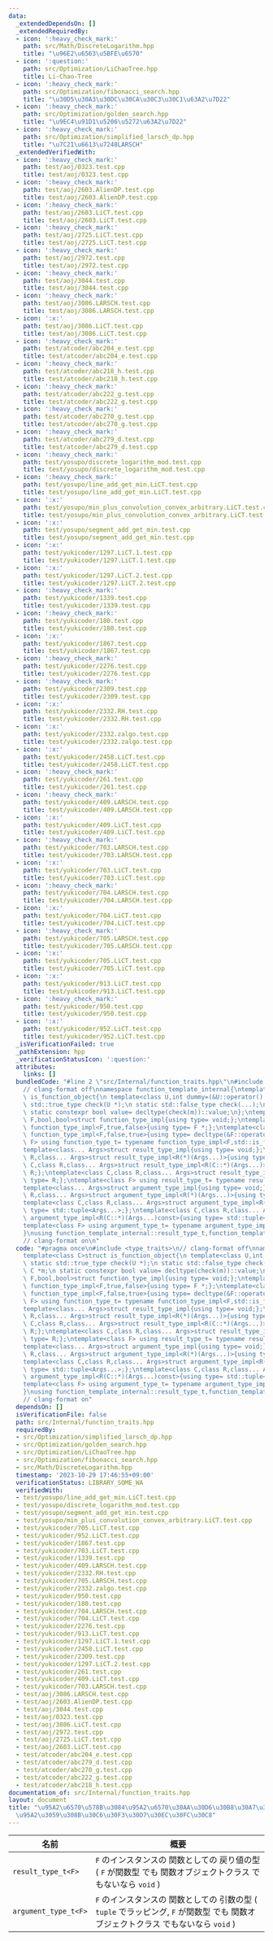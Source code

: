 ```yaml
---
data:
  _extendedDependsOn: []
  _extendedRequiredBy:
  - icon: ':heavy_check_mark:'
    path: src/Math/DiscreteLogarithm.hpp
    title: "\u96E2\u6563\u5BFE\u6570"
  - icon: ':question:'
    path: src/Optimization/LiChaoTree.hpp
    title: Li-Chao-Tree
  - icon: ':heavy_check_mark:'
    path: src/Optimization/fibonacci_search.hpp
    title: "\u30D5\u30A3\u30DC\u30CA\u30C3\u30C1\u63A2\u7D22"
  - icon: ':heavy_check_mark:'
    path: src/Optimization/golden_search.hpp
    title: "\u9EC4\u91D1\u5206\u5272\u63A2\u7D22"
  - icon: ':heavy_check_mark:'
    path: src/Optimization/simplified_larsch_dp.hpp
    title: "\u7C21\u6613\u7248LARSCH"
  _extendedVerifiedWith:
  - icon: ':heavy_check_mark:'
    path: test/aoj/0323.test.cpp
    title: test/aoj/0323.test.cpp
  - icon: ':heavy_check_mark:'
    path: test/aoj/2603.AlienDP.test.cpp
    title: test/aoj/2603.AlienDP.test.cpp
  - icon: ':heavy_check_mark:'
    path: test/aoj/2603.LiCT.test.cpp
    title: test/aoj/2603.LiCT.test.cpp
  - icon: ':heavy_check_mark:'
    path: test/aoj/2725.LiCT.test.cpp
    title: test/aoj/2725.LiCT.test.cpp
  - icon: ':heavy_check_mark:'
    path: test/aoj/2972.test.cpp
    title: test/aoj/2972.test.cpp
  - icon: ':heavy_check_mark:'
    path: test/aoj/3044.test.cpp
    title: test/aoj/3044.test.cpp
  - icon: ':heavy_check_mark:'
    path: test/aoj/3086.LARSCH.test.cpp
    title: test/aoj/3086.LARSCH.test.cpp
  - icon: ':x:'
    path: test/aoj/3086.LiCT.test.cpp
    title: test/aoj/3086.LiCT.test.cpp
  - icon: ':heavy_check_mark:'
    path: test/atcoder/abc204_e.test.cpp
    title: test/atcoder/abc204_e.test.cpp
  - icon: ':heavy_check_mark:'
    path: test/atcoder/abc218_h.test.cpp
    title: test/atcoder/abc218_h.test.cpp
  - icon: ':heavy_check_mark:'
    path: test/atcoder/abc222_g.test.cpp
    title: test/atcoder/abc222_g.test.cpp
  - icon: ':heavy_check_mark:'
    path: test/atcoder/abc270_g.test.cpp
    title: test/atcoder/abc270_g.test.cpp
  - icon: ':heavy_check_mark:'
    path: test/atcoder/abc279_d.test.cpp
    title: test/atcoder/abc279_d.test.cpp
  - icon: ':heavy_check_mark:'
    path: test/yosupo/discrete_logarithm_mod.test.cpp
    title: test/yosupo/discrete_logarithm_mod.test.cpp
  - icon: ':heavy_check_mark:'
    path: test/yosupo/line_add_get_min.LiCT.test.cpp
    title: test/yosupo/line_add_get_min.LiCT.test.cpp
  - icon: ':x:'
    path: test/yosupo/min_plus_convolution_convex_arbitrary.LiCT.test.cpp
    title: test/yosupo/min_plus_convolution_convex_arbitrary.LiCT.test.cpp
  - icon: ':x:'
    path: test/yosupo/segment_add_get_min.test.cpp
    title: test/yosupo/segment_add_get_min.test.cpp
  - icon: ':x:'
    path: test/yukicoder/1297.LiCT.1.test.cpp
    title: test/yukicoder/1297.LiCT.1.test.cpp
  - icon: ':x:'
    path: test/yukicoder/1297.LiCT.2.test.cpp
    title: test/yukicoder/1297.LiCT.2.test.cpp
  - icon: ':heavy_check_mark:'
    path: test/yukicoder/1339.test.cpp
    title: test/yukicoder/1339.test.cpp
  - icon: ':heavy_check_mark:'
    path: test/yukicoder/180.test.cpp
    title: test/yukicoder/180.test.cpp
  - icon: ':x:'
    path: test/yukicoder/1867.test.cpp
    title: test/yukicoder/1867.test.cpp
  - icon: ':heavy_check_mark:'
    path: test/yukicoder/2276.test.cpp
    title: test/yukicoder/2276.test.cpp
  - icon: ':heavy_check_mark:'
    path: test/yukicoder/2309.test.cpp
    title: test/yukicoder/2309.test.cpp
  - icon: ':x:'
    path: test/yukicoder/2332.RH.test.cpp
    title: test/yukicoder/2332.RH.test.cpp
  - icon: ':x:'
    path: test/yukicoder/2332.zalgo.test.cpp
    title: test/yukicoder/2332.zalgo.test.cpp
  - icon: ':x:'
    path: test/yukicoder/2458.LiCT.test.cpp
    title: test/yukicoder/2458.LiCT.test.cpp
  - icon: ':heavy_check_mark:'
    path: test/yukicoder/261.test.cpp
    title: test/yukicoder/261.test.cpp
  - icon: ':heavy_check_mark:'
    path: test/yukicoder/409.LARSCH.test.cpp
    title: test/yukicoder/409.LARSCH.test.cpp
  - icon: ':x:'
    path: test/yukicoder/409.LiCT.test.cpp
    title: test/yukicoder/409.LiCT.test.cpp
  - icon: ':heavy_check_mark:'
    path: test/yukicoder/703.LARSCH.test.cpp
    title: test/yukicoder/703.LARSCH.test.cpp
  - icon: ':x:'
    path: test/yukicoder/703.LiCT.test.cpp
    title: test/yukicoder/703.LiCT.test.cpp
  - icon: ':heavy_check_mark:'
    path: test/yukicoder/704.LARSCH.test.cpp
    title: test/yukicoder/704.LARSCH.test.cpp
  - icon: ':x:'
    path: test/yukicoder/704.LiCT.test.cpp
    title: test/yukicoder/704.LiCT.test.cpp
  - icon: ':heavy_check_mark:'
    path: test/yukicoder/705.LARSCH.test.cpp
    title: test/yukicoder/705.LARSCH.test.cpp
  - icon: ':x:'
    path: test/yukicoder/705.LiCT.test.cpp
    title: test/yukicoder/705.LiCT.test.cpp
  - icon: ':x:'
    path: test/yukicoder/913.LiCT.test.cpp
    title: test/yukicoder/913.LiCT.test.cpp
  - icon: ':heavy_check_mark:'
    path: test/yukicoder/950.test.cpp
    title: test/yukicoder/950.test.cpp
  - icon: ':x:'
    path: test/yukicoder/952.LiCT.test.cpp
    title: test/yukicoder/952.LiCT.test.cpp
  _isVerificationFailed: true
  _pathExtension: hpp
  _verificationStatusIcon: ':question:'
  attributes:
    links: []
  bundledCode: "#line 2 \"src/Internal/function_traits.hpp\"\n#include <type_traits>\n\
    // clang-format off\nnamespace function_template_internal{\ntemplate<class C>struct\
    \ is_function_object{\n template<class U,int dummy=(&U::operator(),0)> static\
    \ std::true_type check(U *);\n static std::false_type check(...);\n static C *m;\n\
    \ static constexpr bool value= decltype(check(m))::value;\n};\ntemplate<class\
    \ F,bool,bool>struct function_type_impl{using type= void;};\ntemplate<class F>struct\
    \ function_type_impl<F,true,false>{using type= F *;};\ntemplate<class F>struct\
    \ function_type_impl<F,false,true>{using type= decltype(&F::operator());};\ntemplate<class\
    \ F> using function_type_t= typename function_type_impl<F,std::is_function_v<F>,is_function_object<F>::value>::type;\n\
    template<class... Args>struct result_type_impl{using type= void;};\ntemplate<class\
    \ R,class... Args>struct result_type_impl<R(*)(Args...)>{using type= R;};\ntemplate<class\
    \ C,class R,class... Args>struct result_type_impl<R(C::*)(Args...)>{using type=\
    \ R;};\ntemplate<class C,class R,class... Args>struct result_type_impl<R(C::*)(Args...)const>{using\
    \ type= R;};\ntemplate<class F> using result_type_t= typename result_type_impl<function_type_t<F>>::type;\n\
    template<class... Args>struct argument_type_impl{using type= void;};\ntemplate<class\
    \ R,class... Args>struct argument_type_impl<R(*)(Args...)>{using type= std::tuple<Args...>;};\n\
    template<class C,class R,class... Args>struct argument_type_impl<R(C::*)(Args...)>{using\
    \ type= std::tuple<Args...>;};\ntemplate<class C,class R,class... Args>struct\
    \ argument_type_impl<R(C::*)(Args...)const>{using type= std::tuple<Args...>;};\n\
    template<class F> using argument_type_t= typename argument_type_impl<function_type_t<F>>::type;\n\
    }\nusing function_template_internal::result_type_t,function_template_internal::argument_type_t;\n\
    // clang-format on\n"
  code: "#pragma once\n#include <type_traits>\n// clang-format off\nnamespace function_template_internal{\n\
    template<class C>struct is_function_object{\n template<class U,int dummy=(&U::operator(),0)>\
    \ static std::true_type check(U *);\n static std::false_type check(...);\n static\
    \ C *m;\n static constexpr bool value= decltype(check(m))::value;\n};\ntemplate<class\
    \ F,bool,bool>struct function_type_impl{using type= void;};\ntemplate<class F>struct\
    \ function_type_impl<F,true,false>{using type= F *;};\ntemplate<class F>struct\
    \ function_type_impl<F,false,true>{using type= decltype(&F::operator());};\ntemplate<class\
    \ F> using function_type_t= typename function_type_impl<F,std::is_function_v<F>,is_function_object<F>::value>::type;\n\
    template<class... Args>struct result_type_impl{using type= void;};\ntemplate<class\
    \ R,class... Args>struct result_type_impl<R(*)(Args...)>{using type= R;};\ntemplate<class\
    \ C,class R,class... Args>struct result_type_impl<R(C::*)(Args...)>{using type=\
    \ R;};\ntemplate<class C,class R,class... Args>struct result_type_impl<R(C::*)(Args...)const>{using\
    \ type= R;};\ntemplate<class F> using result_type_t= typename result_type_impl<function_type_t<F>>::type;\n\
    template<class... Args>struct argument_type_impl{using type= void;};\ntemplate<class\
    \ R,class... Args>struct argument_type_impl<R(*)(Args...)>{using type= std::tuple<Args...>;};\n\
    template<class C,class R,class... Args>struct argument_type_impl<R(C::*)(Args...)>{using\
    \ type= std::tuple<Args...>;};\ntemplate<class C,class R,class... Args>struct\
    \ argument_type_impl<R(C::*)(Args...)const>{using type= std::tuple<Args...>;};\n\
    template<class F> using argument_type_t= typename argument_type_impl<function_type_t<F>>::type;\n\
    }\nusing function_template_internal::result_type_t,function_template_internal::argument_type_t;\n\
    // clang-format on"
  dependsOn: []
  isVerificationFile: false
  path: src/Internal/function_traits.hpp
  requiredBy:
  - src/Optimization/simplified_larsch_dp.hpp
  - src/Optimization/golden_search.hpp
  - src/Optimization/LiChaoTree.hpp
  - src/Optimization/fibonacci_search.hpp
  - src/Math/DiscreteLogarithm.hpp
  timestamp: '2023-10-29 17:46:55+09:00'
  verificationStatus: LIBRARY_SOME_WA
  verifiedWith:
  - test/yosupo/line_add_get_min.LiCT.test.cpp
  - test/yosupo/discrete_logarithm_mod.test.cpp
  - test/yosupo/segment_add_get_min.test.cpp
  - test/yosupo/min_plus_convolution_convex_arbitrary.LiCT.test.cpp
  - test/yukicoder/705.LiCT.test.cpp
  - test/yukicoder/952.LiCT.test.cpp
  - test/yukicoder/1867.test.cpp
  - test/yukicoder/703.LiCT.test.cpp
  - test/yukicoder/1339.test.cpp
  - test/yukicoder/409.LARSCH.test.cpp
  - test/yukicoder/2332.RH.test.cpp
  - test/yukicoder/705.LARSCH.test.cpp
  - test/yukicoder/2332.zalgo.test.cpp
  - test/yukicoder/950.test.cpp
  - test/yukicoder/180.test.cpp
  - test/yukicoder/704.LARSCH.test.cpp
  - test/yukicoder/704.LiCT.test.cpp
  - test/yukicoder/2276.test.cpp
  - test/yukicoder/913.LiCT.test.cpp
  - test/yukicoder/1297.LiCT.1.test.cpp
  - test/yukicoder/2458.LiCT.test.cpp
  - test/yukicoder/2309.test.cpp
  - test/yukicoder/1297.LiCT.2.test.cpp
  - test/yukicoder/261.test.cpp
  - test/yukicoder/409.LiCT.test.cpp
  - test/yukicoder/703.LARSCH.test.cpp
  - test/aoj/3086.LARSCH.test.cpp
  - test/aoj/2603.AlienDP.test.cpp
  - test/aoj/3044.test.cpp
  - test/aoj/0323.test.cpp
  - test/aoj/3086.LiCT.test.cpp
  - test/aoj/2972.test.cpp
  - test/aoj/2725.LiCT.test.cpp
  - test/aoj/2603.LiCT.test.cpp
  - test/atcoder/abc204_e.test.cpp
  - test/atcoder/abc279_d.test.cpp
  - test/atcoder/abc270_g.test.cpp
  - test/atcoder/abc222_g.test.cpp
  - test/atcoder/abc218_h.test.cpp
documentation_of: src/Internal/function_traits.hpp
layout: document
title: "\u95A2\u6570\u578B\u3084\u95A2\u6570\u30AA\u30D6\u30B8\u30A7\u30AF\u30C8\u306B\
  \u95A2\u3059\u308B\u30C6\u30F3\u30D7\u30EC\u30FC\u30C8"
---
```


| 名前                 | 概要                                                                                             |
| ------------------- | ------------------------------------------------------------------------------------------------ |
| `result_type_t<F>`  | `F` のインスタンスの 関数としての 戻り値の型  ( `F` が関数型 でも 関数オブジェクトクラス でもないなら `void` ) |
| `argument_type_t<F>`| `F` のインスタンスの 関数としての 引数の型 ( `tuple` でラッピング, `F` が関数型 でも 関数オブジェクトクラス でもないなら `void` ) |